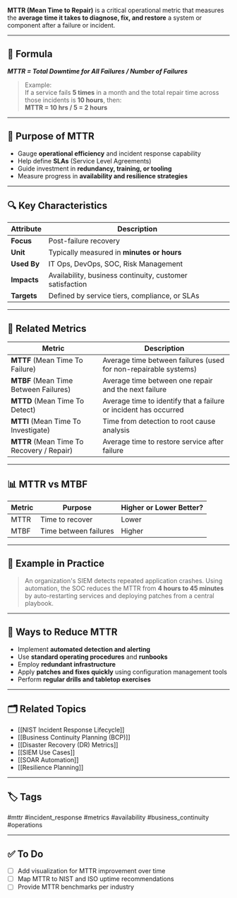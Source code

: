 **MTTR (Mean Time to Repair)** is a critical operational metric that measures the **average time it takes to diagnose, fix, and restore** a system or component after a failure or incident.

---

## 🧮 Formula

***MTTR = Total Downtime for All Failures / Number of Failures***


> Example:  
If a service fails **5 times** in a month and the total repair time across those incidents is **10 hours**, then:  
**MTTR = 10 hrs / 5 = 2 hours**

---

## 🎯 Purpose of MTTR

- Gauge **operational efficiency** and incident response capability
- Help define **SLAs** (Service Level Agreements)
- Guide investment in **redundancy, training, or tooling**
- Measure progress in **availability and resilience strategies**

---

## 🔍 Key Characteristics

| Attribute            | Description                                             |
|----------------------|---------------------------------------------------------|
| **Focus**             | Post-failure recovery                                  |
| **Unit**              | Typically measured in **minutes or hours**             |
| **Used By**           | IT Ops, DevOps, SOC, Risk Management                    |
| **Impacts**           | Availability, business continuity, customer satisfaction |
| **Targets**           | Defined by service tiers, compliance, or SLAs          |

---

## 🧰 Related Metrics

| Metric                 | Description                                                            |
|------------------------|------------------------------------------------------------------------|
| **MTTF** (Mean Time To Failure) | Average time between failures (used for non-repairable systems)     |
| **MTBF** (Mean Time Between Failures) | Average time between one repair and the next failure               |
| **MTTD** (Mean Time To Detect) | Average time to identify that a failure or incident has occurred    |
| **MTTI** (Mean Time To Investigate) | Time from detection to root cause analysis                      |
| **MTTR** (Mean Time To Recovery / Repair) | Average time to restore service after failure                   |

---

## 📊 MTTR vs MTBF

| Metric | Purpose                   | Higher or Lower Better? |
|--------|---------------------------|--------------------------|
| MTTR   | Time to recover            | Lower                    |
| MTBF   | Time between failures      | Higher                   |

---

## 🧠 Example in Practice

> An organization's SIEM detects repeated application crashes. Using automation, the SOC reduces the MTTR from **4 hours to 45 minutes** by auto-restarting services and deploying patches from a central playbook.

---

## 📌 Ways to Reduce MTTR

- Implement **automated detection and alerting**
- Use **standard operating procedures** and **runbooks**
- Employ **redundant infrastructure**
- Apply **patches and fixes quickly** using configuration management tools
- Perform **regular drills and tabletop exercises**

---

## 🗂 Related Topics

- [[NIST Incident Response Lifecycle]]
- [[Business Continuity Planning (BCP)]]
- [[Disaster Recovery (DR) Metrics]]
- [[SIEM Use Cases]]
- [[SOAR Automation]]
- [[Resilience Planning]]

---

## 🏷 Tags

#mttr #incident_response #metrics #availability #business_continuity #operations

---

## ✅ To Do

- [ ] Add visualization for MTTR improvement over time
- [ ] Map MTTR to NIST and ISO uptime recommendations
- [ ] Provide MTTR benchmarks per industry
